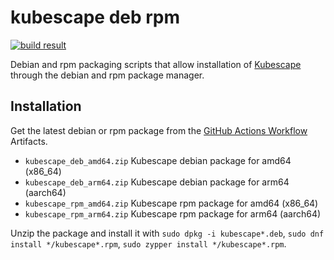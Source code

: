 # kubescape deb rpm

[![build result](https://build.opensuse.org/projects/home:hollowman/packages/kubescape/badge.svg?type=default)](https://build.opensuse.org/package/show/home:hollowman/kubescape)

Debian and rpm packaging scripts that allow installation of [Kubescape](https://github.com/armosec/kubescape) through the debian and rpm package manager.

## Installation
Get the latest debian or rpm package from the [GitHub Actions Workflow](https://github.com/HollowMan6/kubescape-deb-rpm/actions/workflows/build.yml) Artifacts.

- `kubescape_deb_amd64.zip` Kubescape debian package for amd64 (x86_64)
- `kubescape_deb_arm64.zip` Kubescape debian package for arm64 (aarch64)
- `kubescape_rpm_amd64.zip` Kubescape rpm package for amd64 (x86_64)
- `kubescape_rpm_arm64.zip` Kubescape rpm package for arm64 (aarch64)

Unzip the package and install it with `sudo dpkg -i kubescape*.deb`, `sudo dnf install */kubescape*.rpm`, `sudo zypper install */kubescape*.rpm`.

